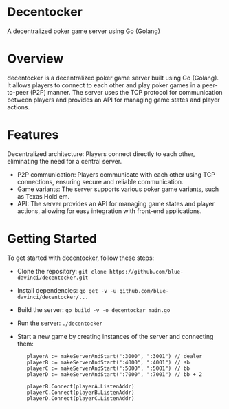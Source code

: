# Decentocker
A decentralized poker game server using Go (Golang)

# Overview
decentocker is a decentralized poker game server built using Go (Golang). It allows players to connect to each other and play poker games in a peer-to-peer (P2P) manner. The server uses the TCP protocol for communication between players and provides an API for managing game states and player actions.

# Features
Decentralized architecture: Players connect directly to each other, eliminating the need for a central server.
+ P2P communication: Players communicate with each other using TCP connections, ensuring secure and reliable communication.
+ Game variants: The server supports various poker game variants, such as Texas Hold'em.
+ API: The server provides an API for managing game states and player actions, allowing for easy integration with front-end applications.


# Getting Started
To get started with decentocker, follow these steps:


+ Clone the repository:
`git clone https://github.com/blue-davinci/decentocker.git`

+ Install dependencies:
`go get -v -u github.com/blue-davinci/decentocker/...`

+ Build the server:
`go build -v -o decentocker main.go`

+ Run the server:
`./decentocker`

+ Start a new game by creating instances of the server and connecting them:
  ```
     playerA := makeServerAndStart(":3000", ":3001") // dealer
     playerB := makeServerAndStart(":4000", ":4001") // sb
     playerC := makeServerAndStart(":5000", ":5001") // bb
     playerD := makeServerAndStart(":7000", ":7001") // bb + 2

     playerB.Connect(playerA.ListenAddr)
     playerC.Connect(playerB.ListenAddr)
     playerD.Connect(playerC.ListenAddr)
```
